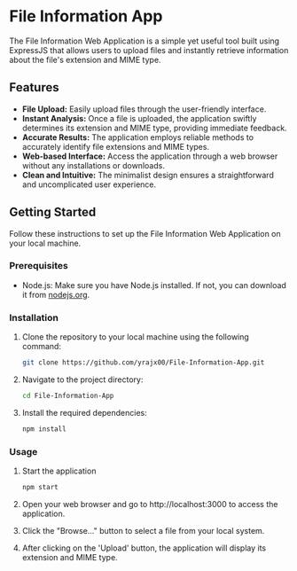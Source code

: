 # File Information App

The File Information Web Application is a simple yet useful tool built using ExpressJS that allows users to upload files and instantly retrieve information about the file's extension and MIME type.

## Features

- **File Upload:** Easily upload files through the user-friendly interface.
- **Instant Analysis:** Once a file is uploaded, the application swiftly determines its extension and MIME type, providing immediate feedback.
- **Accurate Results:** The application employs reliable methods to accurately identify file extensions and MIME types.
- **Web-based Interface:** Access the application through a web browser without any installations or downloads.
- **Clean and Intuitive:** The minimalist design ensures a straightforward and uncomplicated user experience.

## Getting Started

Follow these instructions to set up the File Information Web Application on your local machine.

### Prerequisites

- Node.js: Make sure you have Node.js installed. If not, you can download it from [nodejs.org](https://nodejs.org/).

### Installation

1. Clone the repository to your local machine using the following command:

   ```bash
   git clone https://github.com/yrajx00/File-Information-App.git
   ```

2. Navigate to the project directory:
    ```bash
    cd File-Information-App
    ```

3. Install the required dependencies:
    ```bash
    npm install
    ```

### Usage

1. Start the application
    ```bash
    npm start
    ```

2. Open your web browser and go to http://localhost:3000 to access the application.

3. Click the "Browse..." button to select a file from your local system.

4. After clicking on the 'Upload' button, the application will display its extension and MIME type.

